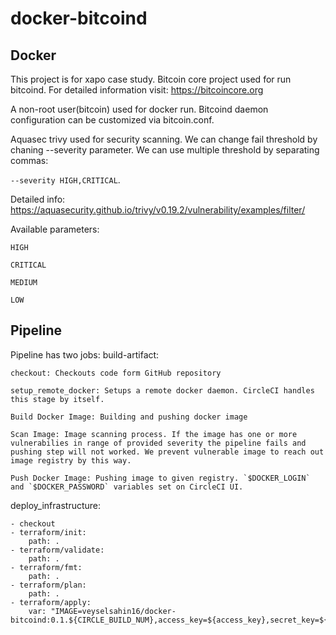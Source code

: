 # docker-bitcoind
## Docker

This project is for xapo case study. Bitcoin core project used for run bitcoind. For detailed information visit: https://bitcoincore.org

A non-root user(bitcoin) used for docker run. Bitcoind daemon configuration can be customized via bitcoin.conf.

Aquasec trivy used for security scanning. We can change fail threshold by chaning --severity parameter. We can use multiple threshold by separating commas:

`--severity HIGH,CRITICAL`.

Detailed info: https://aquasecurity.github.io/trivy/v0.19.2/vulnerability/examples/filter/

Available parameters:

`HIGH`

`CRITICAL`

`MEDIUM`

`LOW`

## Pipeline
Pipeline has two jobs:
build-artifact:

    checkout: Checkouts code form GitHub repository

    setup_remote_docker: Setups a remote docker daemon. CircleCI handles this stage by itself.

    Build Docker Image: Building and pushing docker image

    Scan Image: Image scanning process. If the image has one or more vulnerabilies in range of provided severity the pipeline fails and pushing step will not worked. We prevent vulnerable image to reach out image registry by this way.

    Push Docker Image: Pushing image to given registry. `$DOCKER_LOGIN` and `$DOCKER_PASSWORD` variables set on CircleCI UI.


deploy_infrastructure:

    - checkout
    - terraform/init:
        path: .
    - terraform/validate:
        path: .
    - terraform/fmt:
        path: .
    - terraform/plan:
        path: .
    - terraform/apply:
        var: "IMAGE=veyselsahin16/docker-bitcoind:0.1.${CIRCLE_BUILD_NUM},access_key=${access_key},secret_key=${secret_key}"
